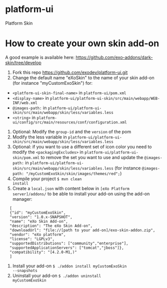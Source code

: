 platform-ui
===========

Platform Skin

# How to create your own skin add-on

A good example is available here: https://github.com/exo-addons/dark-skin/tree/develop

1. Fork this repo https://github.com/exodev/platform-ui.git
1. Change the default name "eXoSkin" to the name of your skin add-on (for instance "myCustomExoSkin") for:
  - `<platform-ui-skin-final-name>` in `platform-ui/pom.xml`
  - `<display-name>` in `platform-ui/platform-ui-skin/src/main/webapp/WEB-INF/web.xml`
  - `@images-path:` in `platform-ui/platform-ui-skin/src/main/webapp/skin/less/variables.less`
  - `<string>` in `platform-ui/config/src/main/resources/conf/configuration.xml`
1. Optional: Modify the `group-id` and the `version` of the pom
1. Modify the less variable in `platform-ui/platform-ui-skin/src/main/webapp/skin/less/variables.less`
1. Optional: if you want to use a different set of icon color you need to modify the `<packagingExcludes>` in `platform-ui/platform-ui-skin/pom.xml` to remove the set you want to use and update the `@images-path:` in `platform-ui/platform-ui-skin/src/main/webapp/skin/less/variables.less` (for instance `@images-path: "/myCustomExoSkin/skin/images/themes/red";`)
1. Compile your project
  <grep><code>$ mvn clean install</code></grep>
1. Create a `local.json` with content below in `[eXo Platform server]/addons/` to be able to install your add-on using the add-on manager:
```
  [
  {"id": "myCustomExoSkin",
  "version": "1.0.x-SNAPSHOT",
  "name": "eXo Skin Add-on",
  "description": "The eXo Skin Add-on",
  "downloadUrl": "file://[path to your add-on]/exo-skin-addon.zip",
  "vendor": "eXo platform",
  "license": "LGPLv3",
  "supportedDistributions": ["community","enterprise"],
  "supportedApplicationServers": ["tomcat","jboss"]},
  "compatibility": "[4.2.0-M1,)"
  ]
```

1. Install your add-on <grep><code>$ ./addon install myCustomExoSkin --snapshots</code></grep>
1. Uninstall your add-on <grep><code>$ ./addon uninstall myCustomExoSkin</code></grep>